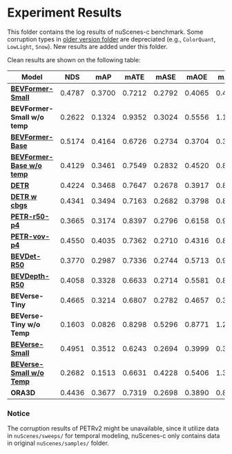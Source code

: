 # Experiment Results

This folder contains the log results of nuScenes-c benchmark. Some corruption types in [older version folder](./old_version/) are depreciated (e.g., `ColorQuant`, `LowLight`, `Snow`). New results are added under this folder.

Clean results are shown on the following table:

| **Model** | **NDS** | **mAP** | **mATE** | **mASE** | **mAOE** | **mAVE** | **mAAE** |  **Clean** |  **Corrupt** | **Ckpt** |
| ------- | ------- |------- | ------- | ------- |------- | ------- | ------- |------- | ------- | ------- | 
| [**BEVFormer-Small**](./bevformer_small.log)   |  0.4787    | 0.3700    | 0.7212     | 0.2792     | 0.4065     | 0.4364     | 0.2201     | [config](../zoo/BEVFormer/projects/configs/bevformer/bevformer_small.py) | [config](../zoo/BEVFormer/projects/configs/robust_test/bevformer_small.py) | [ckpt](https://github.com/zhiqi-li/storage/releases/download/v1.0/bevformer_small_epoch_24.pth) |
|  **BEVFormer-Small w/o temp**   | 0.2622    | 0.1324    | 0.9352     | 0.3024     | 0.5556     | 1.1106     | 0.2466     | [config](../zoo/BEVFormer/projects/configs/bevformer/bevformer_small_no_temp.py) | [config](../zoo/BEVFormer/projects/configs/robust_test/) | [ckpt](https://github.com/zhiqi-li/storage/releases/download/v1.0/bevformer_small_epoch_24.pth) |
|  [**BEVFormer-Base**](./bevformer_base.log)   |  0.5174    | 0.4164    | 0.6726     | 0.2734     | 0.3704     | 0.3941     | 0.1974     | [config](../zoo/BEVFormer/projects/configs/bevformer/bevformer_base.py) | [config](../zoo/BEVFormer/projects/configs/robust_test/bevformer_base.py) | [ckpt](https://github.com/zhiqi-li/storage/releases/download/v1.0/bevformer_r101_dcn_24ep.pth) |
|  [**BEVFormer-Base w/o temp**](./bevformer_base_no_temp.log)   | 0.4129    | 0.3461    | 0.7549     | 0.2832     | 0.4520     | 0.8917     | 0.2194     | [config](../zoo/BEVFormer/projects/configs/bevformer/bevformer_base.py) | [config](../zoo/BEVFormer/projects/configs/robust_test/bevformer_base_no_temp.py.py) | [ckpt](https://github.com/zhiqi-li/storage/releases/download/v1.0/bevformer_r101_dcn_24ep.pth) |
|  [**DETR**](./detr3d_res101_gridmask.log)   | 0.4224 | 0.3468 | 0.7647 | 0.2678 | 0.3917 | 0.8754 | 0.2108 | [config](../zoo/DETR3D//projects/configs/detr3d/detr3d_res101_gridmask.py) | [config](../zoo/DETR3D//projects/configs/robust_test/detr3d_res101_gridmask.py) |[ckpt](https://drive.google.com/file/d/1YWX-jIS6fxG5_JKUBNVcZtsPtShdjE4O/view?usp=sharing) |
|  [**DETR w cbgs**](./detr3d_res101_gridmask_cbgs.log)  | 0.4341 | 0.3494 | 0.7163 | 0.2682 | 0.3798 | 0.8421 | 0.1997 | [config](../zoo/DETR3D//projects/configs/detr3d/detr3d_res101_gridmask_cbgs.py) | [config](../zoo/DETR3D//projects//configs/robust_test/detr3d_res101_gridmask_cbgs.py) | [ckpt](https://drive.google.com/file/d/1YWX-jIS6fxG5_JKUBNVcZtsPtShdjE4O/view?usp=sharing) |
|  [**PETR-r50-p4**](./petr_r50dcn_gridmask_p4.log)   | 0.3665 | 0.3174 | 0.8397 | 0.2796 | 0.6158 | 0.9543 | 0.2326 | [config](../zoo/PETR/projects/configs/petr/petr_r50dcn_gridmask_p4.py) | [config](../zoo/PETR/projects/configs/robust_test/petr_r50dcn_gridmask_p4.py) | [ckpt](https://drive.google.com/file/d/1eYymeIbS0ecHhQcB8XAFazFxLPm3wIHY/view?usp=sharing) |
|  [**PETR-vov-p4**](./petr_vovnet_gridmask_p4_1600x640.log)   | 0.4550 | 0.4035 | 0.7362 | 0.2710 | 0.4316 | 0.8249 | 0.2039 | [config](../zoo/PETR/projects/configs/petr/petr_vovnet_gridmask_p4_1600x640.py) | [config](../zoo/PETR/projects/configs/robust_test/petr_vovnet_gridmask_p4_1600x640.py) | [ckpt](https://drive.google.com/file/d/1eYymeIbS0ecHhQcB8XAFazFxLPm3wIHY/view?usp=sharing) |
|  [**BEVDet-R50**](./bevdet-r50.log)    | 0.3770 | 0.2987 | 0.7336 | 0.2744 | 0.5713 | 0.9051 | 0.2394 | [config](../zoo/BEVDet/configs/robust_test/bevdet-r50.py) | [config](../zoo/BEVDet/configs/bevdet/bevdet-r50.py) | [ckpt](https://drive.google.com/drive/folders/1VnJv-dNb6-gkKTq7uC_Q6YsRq_q3NI-t) |
|  [**BEVDepth-R50**](./bevdepth-r50.log)   | 0.4058 | 0.3328 | 0.6633 | 0.2714 | 0.5581 | 0.8763 | 0.2369 | [config](../zoo/BEVDet/configs/robust_test/bevdepth-r50.py)  | [config](../zoo/BEVDet/configs/bevdepth/bevdepth-r50.py) | [ckpt](https://drive.google.com/drive/folders/1VnJv-dNb6-gkKTq7uC_Q6YsRq_q3NI-t) |
|  **BEVerse-Tiny**   | 0.4665 | 0.3214  | 0.6807 | 0.2782 | 0.4657 | 0.3281 | 0.1893 | [config](../zoo/BEVerse//projects//configs/beverse_tiny.py)  | [config](../zoo/BEVerse//projects//configs//robust_test/beverse_tiny.py) | [ckpt](https://drive.google.com/file/d/1S2o8v6YFkeHMuJIpw-SWNDGySacH1xCV/view?usp=sharing) |
|  **BEVerse-Tiny w/o Temp**   | 0.1603 | 0.0826 | 0.8298 | 0.5296 | 0.8771 | 1.2639 | 0.5739 | [config](../zoo/BEVerse//projects//configs/beverse_singleframe_tiny.py)  | [config](../zoo/BEVerse//projects//configs//robust_test/beverse_singleframe_tiny.py) | [ckpt](https://drive.google.com/file/d/1S2o8v6YFkeHMuJIpw-SWNDGySacH1xCV/view?usp=sharing) |
|  [**BEVerse-Small**](./beverse_small.log)   | 0.4951 | 0.3512  | 0.6243 | 0.2694 | 0.3999 | 0.3292 | 0.1827 | [config](../zoo/BEVerse//projects//configs/beverse_small.py)  | [config](../zoo/BEVerse//projects//configs//robust_test/beverse_small.py) | [ckpt](https://drive.google.com/file/d/1S2o8v6YFkeHMuJIpw-SWNDGySacH1xCV/view?usp=sharing) |
|  [**BEVerse-Small w/o Temp**](./beverse_singleframe_small.log)   | 0.2682 | 0.1513  | 0.6631 | 0.4228 | 0.5406 | 1.3996 | 0.4483 | [config](../zoo/BEVerse//projects/configs/beverse_singleframe_small.py)  | [config](../zoo/BEVerse//projects//configs/beverse_singleframe_small.py) | [ckpt](https://drive.google.com/file/d/1S2o8v6YFkeHMuJIpw-SWNDGySacH1xCV/view?usp=sharing) |
|  **ORA3D**   | 0.4436 | 0.3677 | 0.7319 | 0.2698 | 0.3890 | 0.8150 | 0.1975 | [config](../zoo/ora3d/projects/configs/ora3d_res101.py) |  [config](../zoo/ora3d/projects/configs/robust_test/ora3d_res101.py) | [ckpt](https://drive.google.com/file/d/1jft64_8BJv3JjNrITS-f64wYcb5j3mxF/view?usp=sharing) |

### Notice
The corruption results of PETRv2 might be unavailable, since it utilize data in `nuScenes/sweeps/` for temporal modeling, nuScenes-c only contains data in original `nuScenes/samples/` folder.
